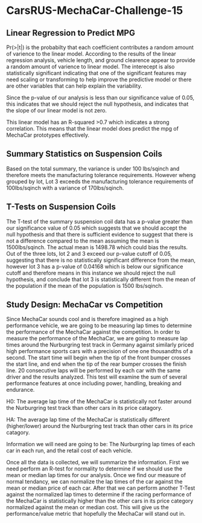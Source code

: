 # CarsRUS-MechaCar-Challenge-15
## Linear Regression to Predict MPG
Pr(>|t|) is the probabilty that each coefficient contributes a random amount of varience to the linear model. According to the results of the linear regression analysis, vehicle length, and ground clearence appear to provide a random amount of varience to linear model. The interecept is also statistically significant indicating that one of the significant features may need scaling or transforming to help improve the predictive model or there are other variables that can help explain the variability.

Since the p-value of our analysis is less than our significance value of 0.05, this indicates that we should reject the null hypothesis, and indicates that the slope of our linear model is not zero.

This linear model has an R-squared >0.7 which indicates a strong correlation.  This means that the linear model does predict the mpg of MechaCar prototypes effectively.

## Summary Statistics on Suspension Coils
Based on the total summary, the variance is under 100 lbs/sqinch and therefore meets the manufacturing tolerance requirements. However wheng grouped by lot, Lot 3 exceeds the manufacturing tolerance requirements of 100lbs/sqinch with a variance of 170lbs/sqinch.

## T-Tests on Suspension Coils

The T-test of the summary suspension coil data has a p-value greater than our significance value of 0.05 which suggests that we should accept the null hypothesis and that there is sufficient evidence to suggest that there is not a difference compared to the mean assuming the mean is 1500lbs/sqinch.  The actual mean is 1498.78 which could bias the results. Out of the three lots, lot 2 and 3 exceed our p-value cutoff of 0.05, suggesting that there is no statistically significant difference from the mean, however lot 3 has a p-value of 0.04168 which is below our significance cutoff and therefore means in this instance we should reject the null hypothesis, and conclude that lot 3 is statistically different from the mean of the population if the mean of the population is 1500 lbs/sqinch.

## Study Design: MechaCar vs Competition

Since MechaCar sounds cool and is therefore imagined as a high performance vehicle, we are going to be measuring lap times to determine the performance of the MechaCar against the competition.  In order to measure the performance of the MechaCar, we are going to measure lap times around the Nurburgring test track in Germany against similarly priced high performance sports cars with a precision of one one thousandths of a second. The start time will begin when the tip of the front bumper crosses the start line, and end when the tip of the rear bumper crosses the finish line. 20 consecutive laps will be performed by each car with the same driver and the results analyzed.  This test will examine the sum of several performance features at once including power, handling, breaking and endurance.

H0: The average lap time of the MechaCar is statistically not faster around the Nurburgring test track than other cars in its price catagory.

HA: The average lap time of the MechaCar is statistically different (higher/lower) around the Nurburgring test track than other cars in its price catagory.

Information we will need are going to be: The Nurburgring lap times of each car in each run, and the retail cost of each vehicle.

Once all the data is collected, we will summarize the information.  First we need perform an R-test for normality to determine if we should use the mean or median lap times for our analysis. Once we find our measure of normal tendancy, we can normalize the lap times of the car against the mean or median price of each car.  After that we can perform another T-Test against the normalized lap times to determine if the racing performance of the MechaCar is statistically higher than the other cars in its price category normalized against the mean or median cost.  This will give us the performance/value metric that hopefully the MechaCar will stand out in.
